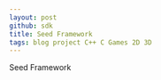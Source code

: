 ```yaml
---
layout: post
github: sdk
title: Seed Framework
tags: blog project C++ C Games 2D 3D
---
```


Seed Framework
